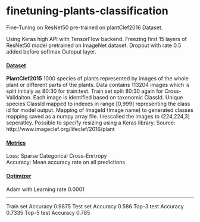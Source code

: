 # finetuning-plants-classification

Fine-Tuning on ResNet50 pre-trained on plantClef2016 Dataset.

<p>
Using Keras high API with
TensorFlow backend. Freezing first 15 layers of
ResNet50 model pretrained on ImageNet dataset.
Dropout with rate 0.5 added before softmax
Outoput layer.
</p>


<u><h4>Dataset</h4></u>
<p>
<b>PlantClef2015</b>
1000 species of plants represented by images of the whole plant or different parts of the plants.
Data contains 113204 images which is split initialy as 80:30 for train:test.
Train set split 80:30 again for Cross-Validaiton. Each image is identified based on taxonomic ClassId.
Unique species ClassId mapped to indexes in range [0,999] representing the class id for model output.
Mapping of ImageId (Image name) to generated classes mapping saved as a numpy array file.
I rescalled the images to (224,224,3) seperatley. Possible to specify resizing
using a Keras library.
Source: http://www.imageclef.org/lifeclef/2016/plant
</p>


<u><h4>Metrics</h4></u>
<p>
Loss: 
Sparse Categorical Cross-Enrtropy<br>
Accuracy: 
Mean accuracy rate on all predictions
<br>
  </p>
<u><h4>Optimizer</h4></u>
<p>Adam with Learning rate 0.0001</p>

<hr>
Train set Accuracy 0.9875
Test set Accuracy 0.586
Top-3 test Accuracy 0.7335
Top-5 test Accuracy 0.785









